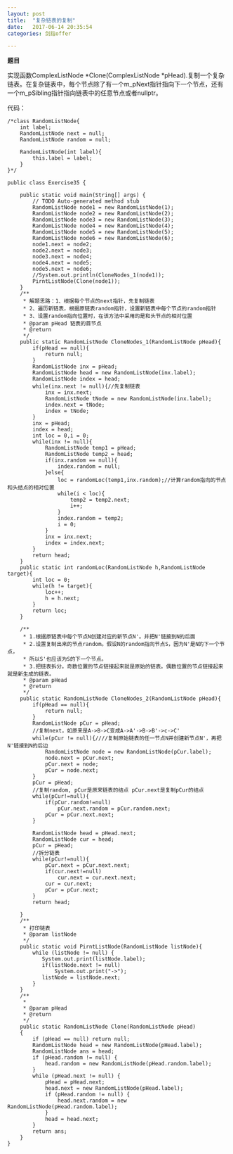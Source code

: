 ```yaml
---
layout: post
title:  "复杂链表的复制"
date:   2017-06-14 20:35:54
categories: 剑指offer

---
```


**题目**

实现函数ComplexListNode *Clone(ComplexListNode *pHead).复制一个复杂链表。在复杂链表中，每个节点除了有一个m_pNext指针指向下一个节点，还有一个m_pSibling指针指向链表中的任意节点或者nullptr。

代码：

	/*class RandomListNode{
		int label;
		RandomListNode next = null;
		RandomListNode random = null;
		
		RandomListNode(int label){
			this.label = label;
		}
	}*/

	public class Exercise35 {

		public static void main(String[] args) {
			// TODO Auto-generated method stub
			RandomListNode node1 = new RandomListNode(1);  
			RandomListNode node2 = new RandomListNode(2);  
			RandomListNode node3 = new RandomListNode(3);
			RandomListNode node4 = new RandomListNode(4); 
			RandomListNode node5 = new RandomListNode(5); 
			RandomListNode node6 = new RandomListNode(6);
			node1.next = node2;  
			node2.next = node3; 
			node3.next = node4;
			node4.next = node5;
			node5.next = node6;
			//System.out.println(CloneNodes_1(node1));
			PirntListNode(Clone(node1));
		}
		/**
		 * 解题思路：1、根据每个节点的next指针，先复制链表
		 * 2、遍历新链表，根据原链表random指针，设置新链表中每个节点的random指针
		 * 3、设置random指向位置时，在该方法中采用的是和头节点的相对位置
		 * @param pHead 链表的首节点
		 * @return
		 */
		public static RandomListNode CloneNodes_1(RandomListNode pHead){
			if(pHead == null){
				return null;
			}
			RandomListNode inx = pHead;
			RandomListNode head = new RandomListNode(inx.label);
			RandomListNode index = head;
			while(inx.next != null){//先复制链表
				inx = inx.next;
				RandomListNode tNode = new RandomListNode(inx.label);
				index.next = tNode;
				index = tNode;
			}
			inx = pHead;
			index = head;
			int loc = 0,i = 0;
			while(inx != null){
				RandomListNode temp1 = pHead;
				RandomListNode temp2 = head;
				if(inx.random == null){
					index.random = null;
				}else{
					loc = randomLoc(temp1,inx.random);//计算random指向的节点和头结点的相对位置
					while(i < loc){
						temp2 = temp2.next;
						i++;
					}
					index.random = temp2;
					i = 0;
				}
				inx = inx.next;
				index = index.next;
			}
			return head;
		}
		public static int randomLoc(RandomListNode h,RandomListNode target){
			int loc = 0;
			while(h != target){
				loc++;
				h = h.next;
			}
			return loc;
		}
		
		/**
		 * 1.根据原链表中每个节点N创建对应的新节点N'。并把N'链接到N的后面
		 * 2.设置复制出来的节点random。假设N的random指向节点S，因为N'是N的下一个节点，
		 * 所以S'也应该为S的下一个节点。
		 * 3.把链表拆分。奇数位置的节点链接起来就是原始的链表。偶数位置的节点链接起来就是新生成的链表。
		 * @param pHead
		 * @return
		 */
		public static RandomListNode CloneNodes_2(RandomListNode pHead){
			if(pHead == null){
				return null;
			}
			RandomListNode pCur = pHead;
			//复制next，如原来是A->B->C变成A->A'->B->B'->c->C'
			while(pCur != null){////复制原始链表的任一节点N并创建新节点N'，再把N'链接到N的后边
				RandomListNode node = new RandomListNode(pCur.label);
				node.next = pCur.next;
				pCur.next = node; 
				pCur = node.next;
			}
			pCur = pHead;
			//复制random, pCur是原来链表的结点 pCur.next是复制pCur的结点
			while(pCur!=null){
				if(pCur.random!=null)
					pCur.next.random = pCur.random.next;
				pCur = pCur.next.next;
			}
			
			RandomListNode head = pHead.next;
			RandomListNode cur = head;
			pCur = pHead;
			//拆分链表
			while(pCur!=null){
				pCur.next = pCur.next.next;
				if(cur.next!=null)
					cur.next = cur.next.next;
				cur = cur.next;
				pCur = pCur.next;
			}
			return head;        
		
		}
		/**
		 * 打印链表
		 * @param listNode
		 */
		public static void PirntListNode(RandomListNode listNode){
			while (listNode != null) {
			   System.out.print(listNode.label);
			   if(listNode.next != null)
				   System.out.print("->");
			   listNode = listNode.next;
			}
		}
		/**
		 * 
		 * @param pHead
		 * @return
		 */
		public static RandomListNode Clone(RandomListNode pHead)
		{
			if (pHead == null) return null;
			RandomListNode head = new RandomListNode(pHead.label);
			RandomListNode ans = head;
			if (pHead.random != null) {
				head.random = new RandomListNode(pHead.random.label);
			}
			while (pHead.next != null) {
				pHead = pHead.next;
				head.next = new RandomListNode(pHead.label);
				if (pHead.random != null) {
					head.next.random = new RandomListNode(pHead.random.label);
				}
				head = head.next;
			}
			return ans;
		}
	}





